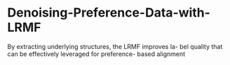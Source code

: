 # Denoising-Preference-Data-with-LRMF
By extracting underlying structures, the LRMF improves la- bel quality that can be effectively leveraged for preference- based alignment

